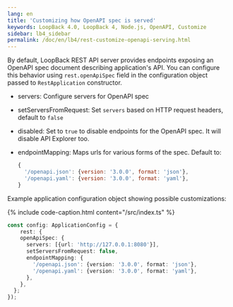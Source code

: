 ```yaml
---
lang: en
title: 'Customizing how OpenAPI spec is served'
keywords: LoopBack 4.0, LoopBack 4, Node.js, OpenAPI, Customize
sidebar: lb4_sidebar
permalink: /doc/en/lb4/rest-customize-openapi-serving.html
---
```


By default, LoopBack REST API server provides endpoints exposing an OpenAPI spec
document describing application's API. You can configure this behavior using
`rest.openApiSpec` field in the configuration object passed to `RestApplication`
constructor.

- servers: Configure servers for OpenAPI spec

- setServersFromRequest: Set `servers` based on HTTP request headers, default to
  `false`

- disabled: Set to `true` to disable endpoints for the OpenAPI spec. It will
  disable API Explorer too.

- endpointMapping: Maps urls for various forms of the spec. Default to:

  ```js
  {
    '/openapi.json': {version: '3.0.0', format: 'json'},
    '/openapi.yaml': {version: '3.0.0', format: 'yaml'},
  }
  ```

Example application configuration object showing possible customizations:

{% include code-caption.html content="/src/index.ts" %}

```ts
const config: ApplicationConfig = {
    rest: {
    openApiSpec: {
      servers: [{url: 'http://127.0.0.1:8080'}],
      setServersFromRequest: false,
      endpointMapping: {
        '/openapi.json': {version: '3.0.0', format: 'json'},
        '/openapi.yaml': {version: '3.0.0', format: 'yaml'},
      },
    },
  };
});
```
